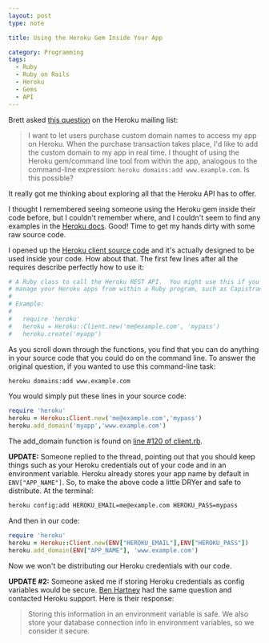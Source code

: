 ```yaml
---
layout: post
type: note

title: Using the Heroku Gem Inside Your App

category: Programming
tags:
  - Ruby
  - Ruby on Rails
  - Heroku
  - Gems
  - API
---
```

Brett asked [this question][q] on the Heroku mailing list:

  [q]: http://groups.google.com/group/heroku/t/1b012e631dd80e64

  > I want to let users purchase custom domain names to access my app on
  Heroku. When the purchase transaction takes place, I'd like to add the
  custom domain to my app in real time. I thought of using the Heroku
  gem/command line tool from within the app, analogous to the
  command-line expression: `heroku domains:add www.example.com`. Is this
  possible?

It really got me thinking about exploring all that the Heroku API has to
offer.

I thought I remembered seeing someone using the Heroku gem inside their
code before, but I couldn't remember where, and I couldn't seem to find
any examples in the [Heroku docs][docs]. Good! Time to get my hands
dirty with some raw source code.

  [docs]: http://docs.heroku.com

I opened up the [Heroku client source code][client.rb] and it's actually
designed to be used inside your code. How about that. The first few
lines after all the requires describe perfectly how to use it:

~~~ ruby
# A Ruby class to call the Heroku REST API.  You might use this if you want to
# manage your Heroku apps from within a Ruby program, such as Capistrano.
#
# Example:
#
#   require 'heroku'
#   heroku = Heroku::Client.new('me@example.com', 'mypass')
#   heroku.create('myapp')
~~~

 [client.rb]: https://github.com/heroku/legacy-cli/blob/888266abc63521782648f6522d0f7d7a062c67c8/lib/heroku/client.rb

As you scroll down through the functions, you find that you can do anything in
your source code that you could do on the command line. To answer the original
question, if you wanted to use this command-line task:

~~~ sh
heroku domains:add www.example.com
~~~

You would simply put these lines in your source code:

~~~ ruby
require 'heroku'
heroku = Heroku::Client.new('me@example.com','mypass')
heroku.add_domain('myapp','www.example.com')
~~~

The add_domain function is found on [line #120 of client.rb][add_domain].

  [add_domain]: https://github.com/heroku/legacy-cli/blob/888266abc63521782648f6522d0f7d7a062c67c8/lib/heroku/client.rb#L120-L122

**UPDATE:** Someone replied to the thread, pointing out that you should
keep things such as your Heroku credentials out of your code and in an
environment variable. Heroku already stores your app name by default in
`ENV["APP_NAME"]`. So, to make the above code a little DRYer and safe to
distribute. At the terminal:

~~~ sh
heroku config:add HEROKU_EMAIL=me@example.com HEROKU_PASS=mypass
~~~

And then in our code:

~~~ ruby
require 'heroku'
heroku = Heroku::Client.new(ENV["HEROKU_EMAIL"],ENV["HEROKU_PASS"])
heroku.add_domain(ENV["APP_NAME"], 'www.example.com')
~~~

Now we won't be distributing our Heroku credentials with our code.

**UPDATE #2:** Someone asked me if storing Heroku credentials as config
variables would be secure. <a href="http://twitter.com/benhartney">Ben
Hartney</a> had the same question and contacted Heroku support. Here is
their response:

  > Storing this information in an environment variable is safe. We also
  store your database connection info in environment variables, so we
  consider it secure.
